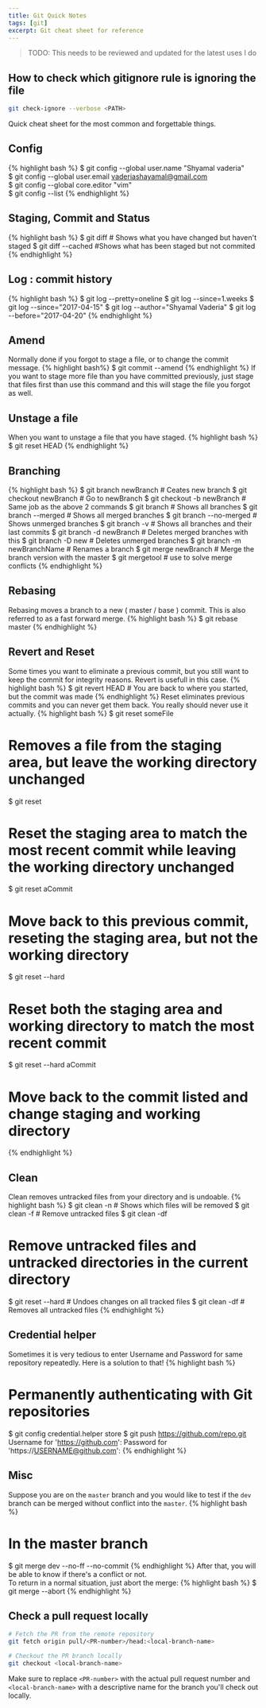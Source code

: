 ```yaml
---
title: Git Quick Notes
tags: [git]
excerpt: Git cheat sheet for reference
---
```

> TODO: This needs to be reviewed and updated for the latest uses I do

## How to check which gitignore rule is ignoring the file
```bash
git check-ignore --verbose <PATH>
```
Quick cheat sheet for the most common and forgettable things.

## Config
{% highlight bash %}
$ git config --global user.name "Shyamal vaderia"   
$ git config --global user.email vaderiashayamal@gmail.com  
$ git config --global core.editor "vim"  
$ git config --list 
{% endhighlight %}

## Staging, Commit and Status
{% highlight bash %}
$ git diff          # Shows what you have changed but haven't staged
$ git diff --cached #Shows what has been staged but not commited
{% endhighlight %}

## Log : commit history
{% highlight bash %}
$ git log --pretty=oneline 
$ git log --since=1.weeks
$ git log --since="2017-04-15" 
$ git log --author="Shyamal Vaderia" 
$ git log --before="2017-04-20" 
{% endhighlight %}

## Amend
Normally done if you forgot to stage a file, or to change the commit message.
{% highlight bash%}
$ git commit --amend
{% endhighlight %}
If you want to stage more file than you have committed previously, just stage
that files first than use this command and this will stage 
the file you forgot as well.  

## Unstage a file
When you want to unstage a file that you have staged.
{% highlight bash %}
$ git reset HEAD <file name>
{% endhighlight %}

## Branching
{% highlight bash %}
$ git branch newBranch        # Ceates new branch
$ git checkout newBranch      # Go to newBranch
$ git checkout -b newBranch   # Same job as the above 2 commands
$ git branch                  # Shows all branches
$ git branch --merged         # Shows all merged branches
$ git branch --no-merged      # Shows unmerged branches
$ git branch -v               # Shows all branches and their last commits
$ git branch -d newBranch     # Deletes merged branches with this
$ git branch -D new           # Deletes unmerged branches
$ git branch -m newBranchName # Renames a branch
$ git merge newBranch         # Merge the branch version with the master
$ git mergetool               # use to solve merge conflicts
{% endhighlight %}

## Rebasing
Rebasing moves a branch to a new ( master / base ) commit. 
This is also referred to as a fast forward merge. 
{% highlight bash %}
$ git rebase master
{% endhighlight %}

## Revert and Reset
Some times you want to eliminate a previous commit, 
but you still want to keep the commit for integrity reasons.
Revert is usefull in this case.
{% highlight bash %}
$ git revert HEAD # You are back to where you started, but the commit was made
{% endhighlight %}
Reset eliminates previous commits and you can never get them back. 
You really should never use it actually.
{% highlight bash %}
$ git reset someFile 
# Removes a file from the staging area, but leave the working directory unchanged
$ git reset 
# Reset the staging area to match the most recent commit while leaving the working directory unchanged
$ git reset aCommit 
# Move back to this previous commit, reseting the staging area, but not the working directory
$ git reset --hard 
# Reset both the staging area and working directory to match the most recent commit
$ git reset --hard aCommit 
# Move back to the commit listed and change staging and working directory
{% endhighlight %}

## Clean
Clean removes untracked files from your directory and is undoable.
{% highlight bash %}
$ git clean -n # Shows which files will be removed
$ git clean -f # Remove untracked files
$ git clean -df 
# Remove untracked files and untracked directories in the current directory
$ git reset --hard # Undoes changes on all tracked files
$ git clean -df # Removes all untracked files
{% endhighlight %}

## Credential helper
Sometimes it is very tedious to enter Username and Password for same repository repeatedly.
Here is a solution to that!
{% highlight bash %}
# Permanently authenticating with Git repositories
$ git config credential.helper store
$ git push https://github.com/repo.git
    Username for 'https://github.com': <USERNAME>
    Password for 'https://USERNAME@github.com': <PASSWORD>
{% endhighlight %}

## Misc
Suppose you are on the `master` branch and you would like to test if the `dev` branch can be merged without conflict into the `master`.
{% highlight bash %}
# In the master branch
$ git merge dev --no-ff --no-commit
{% endhighlight %}
After that, you will be able to know if there's a conflict or not.  
To return in a normal situation, just abort the merge:
{% highlight bash %}
$ git merge --abort
{% endhighlight %}

## Check a pull request locally

```bash
# Fetch the PR from the remote repository
git fetch origin pull/<PR-number>/head:<local-branch-name>

# Checkout the PR branch locally
git checkout <local-branch-name>
```

Make sure to replace `<PR-number>` with the actual pull request number and
`<local-branch-name>` with a descriptive name for the branch you'll check out
locally.

